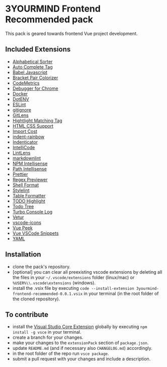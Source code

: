 # 3YOURMIND Frontend Recommended pack

This pack is geared towards frontend Vue project development.

## Included Extensions

- [Alphabetical Sorter](https://marketplace.visualstudio.com/items?itemName=ue.alphabetical-sorter)
- [Auto Complete Tag](https://marketplace.visualstudio.com/items?itemName=formulahendry.auto-complete-tag)
- [Babel Javascript](https://marketplace.visualstudio.com/items?itemName=mgmcdermott.vscode-language-babel)
- [Bracket Pair Colorizer](https://marketplace.visualstudio.com/items?itemName=CoenraadS.bracket-pair-colorizer)
- [CodeMetrics](https://marketplace.visualstudio.com/items?itemName=kisstkondoros.vscode-codemetrics)
- [Debugger for Chrome](https://marketplace.visualstudio.com/items?itemName=msjsdiag.debugger-for-chrome)
- [Docker](https://marketplace.visualstudio.com/items?itemName=PeterJausovec.vscode-docker)
- [DotENV](https://marketplace.visualstudio.com/items?itemName=mikestead.dotenv)
- [ESLint](https://marketplace.visualstudio.com/items?itemName=dbaeumer.vscode-eslint)
- [gitignore](https://marketplace.visualstudio.com/items?itemName=codezombiech.gitignore)
- [GitLens](https://marketplace.visualstudio.com/items?itemName=eamodio.gitlens)
- [Hightlight Matching Tag](https://marketplace.visualstudio.com/items?itemName=vincaslt.highlight-matching-tag)
- [HTML CSS Support](https://marketplace.visualstudio.com/items?itemName=ecmel.vscode-html-css)
- [Import Cost](https://marketplace.visualstudio.com/items?itemName=wix.vscode-import-cost)
- [indent-rainbow](https://marketplace.visualstudio.com/items?itemName=oderwat.indent-rainbow)
- [Indenticator](https://marketplace.visualstudio.com/items?itemName=SirTori.indenticator)
- [IntelliCode](https://marketplace.visualstudio.com/items?itemName=VisualStudioExptTeam.vscodeintellicode)
- [LintLens](https://marketplace.visualstudio.com/items?itemName=ghmcadams.lintlens)
- [markdownlint](https://marketplace.visualstudio.com/items?itemName=DavidAnson.vscode-markdownlint)
- [NPM Intellisense](https://marketplace.visualstudio.com/items?itemName=christian-kohler.npm-intellisense)
- [Path Intellisense](https://marketplace.visualstudio.com/items?itemName=christian-kohler.path-intellisense)
- [Prettier](https://marketplace.visualstudio.com/items?itemName=esbenp.prettier-vscode)
- [Regex Previewer](https://marketplace.visualstudio.com/items?itemName=chrmarti.regex)
- [Shell Format](https://marketplace.visualstudio.com/search?term=shell%20format&target=VSCode&category=All%20categories&sortBy=Relevance)
- [Stylelint](https://marketplace.visualstudio.com/items?itemName=shinnn.stylelint)
- [Table Formatter](https://marketplace.visualstudio.com/items?itemName=shuworks.vscode-table-formatter)
- [TODO Highlight](https://marketplace.visualstudio.com/items?itemName=wayou.vscode-todo-highlight)
- [Todo Tree](https://marketplace.visualstudio.com/items?itemName=Gruntfuggly.todo-tree)
- [Turbo Console Log](https://marketplace.visualstudio.com/items?itemName=ChakrounAnas.turbo-console-log)
- [Vetur](https://marketplace.visualstudio.com/items?itemName=octref.vetur)
- [vscode-icons](https://marketplace.visualstudio.com/items?itemName=vscode-icons-team.vscode-icons)
- [Vue Peek](https://marketplace.visualstudio.com/items?itemName=dariofuzinato.vue-peek)
- [Vue VSCode Snippets](https://marketplace.visualstudio.com/items?itemName=sdras.vue-vscode-snippets)
- [YAML](https://marketplace.visualstudio.com/items?itemName=redhat.vscode-yaml)

## Installation

- clone the pack's repository.
- [optional] you can clear all preexisting vscode extensions by deleting all the files in your `~/.vscode/extensions` folder (linux/mac) or `%USER%\\.vscode\extensions` (windows).
- install the .vsix file by executing `code --install-extension 3yourmind-frontend-recommended-0.0.1.vsix` in your terminal (in the root folder of the cloned repository).

## To contribute

- install the [Visual Studio Core Extension](https://code.visualstudio.com/api/working-with-extensions/publishing-extension) globally by executing `npm install -g vsce` in your terminal.
- create a branch for your changes.
- make your changes to the `extensionPack` section of `package.json`.
- update `README.md` (and if necessary also `CHANGELOG.md`) accordingly.
- in the root folder of the repo run `vsce package`.
- submit a pull request with your changes and include a description.

